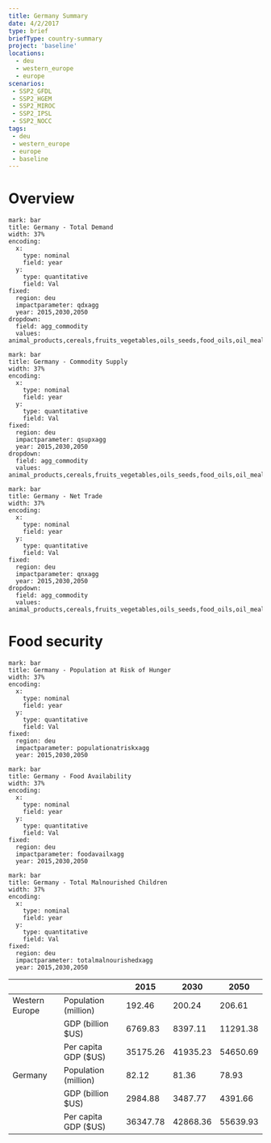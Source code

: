 ```yaml
---
title: Germany Summary
date: 4/2/2017
type: brief
briefType: country-summary
project: 'baseline'
locations:
  - deu
  - western_europe
  - europe
scenarios:
 - SSP2_GFDL
 - SSP2_HGEM
 - SSP2_MIROC
 - SSP2_IPSL
 - SSP2_NOCC
tags:
 - deu
 - western_europe
 - europe
 - baseline
---
```

# Overview 

```chart
mark: bar
title: Germany - Total Demand
width: 37%
encoding:
  x:
    type: nominal
    field: year
  y:
    type: quantitative
    field: Val
fixed:
  region: deu
  impactparameter: qdxagg
  year: 2015,2030,2050
dropdown:
  field: agg_commodity
  values: animal_products,cereals,fruits_vegetables,oils_seeds,food_oils,oil_meals,other,pulses,roots_tubers,sugar
```

```chart
mark: bar
title: Germany - Commodity Supply
width: 37%
encoding:
  x:
    type: nominal
    field: year
  y:
    type: quantitative
    field: Val
fixed:
  region: deu
  impactparameter: qsupxagg
  year: 2015,2030,2050
dropdown:
  field: agg_commodity
  values: animal_products,cereals,fruits_vegetables,oils_seeds,food_oils,oil_meals,other,pulses,roots_tubers,sugar
```

```chart
mark: bar
title: Germany - Net Trade
width: 37%
encoding:
  x:
    type: nominal
    field: year
  y:
    type: quantitative
    field: Val
fixed:
  region: deu
  impactparameter: qnxagg
  year: 2015,2030,2050
dropdown:
  field: agg_commodity
  values: animal_products,cereals,fruits_vegetables,oils_seeds,food_oils,oil_meals,other,pulses,roots_tubers,sugar
```

# Food security

```chart
mark: bar
title: Germany - Population at Risk of Hunger
width: 37%
encoding:
  x:
    type: nominal
    field: year
  y:
    type: quantitative
    field: Val
fixed:
  region: deu
  impactparameter: populationatriskxagg
  year: 2015,2030,2050
```

```chart
mark: bar
title: Germany - Food Availability
width: 37%
encoding:
  x:
    type: nominal
    field: year
  y:
    type: quantitative
    field: Val
fixed:
  region: deu
  impactparameter: foodavailxagg
  year: 2015,2030,2050
```

```chart
mark: bar
title: Germany - Total Malnourished Children
width: 37%
encoding:
  x:
    type: nominal
    field: year
  y:
    type: quantitative
    field: Val
fixed:
  region: deu
  impactparameter: totalmalnourishedxagg
  year: 2015,2030,2050
```

|   |   | 2015 | 2030 | 2050 |
|---|---|---|---|---|
| Western Europe | Population (million) | 192.46 | 200.24 | 206.61 |
|  | GDP (billion $US) | 6769.83 | 8397.11 | 11291.38 |
|  | Per capita GDP ($US) | 35175.26 | 41935.23 | 54650.69 |
| Germany | Population (million) | 82.12 | 81.36 | 78.93 |
|  | GDP (billion $US) | 2984.88 | 3487.77 | 4391.66 |
|  | Per capita GDP ($US) | 36347.78| 42868.36| 55639.93|